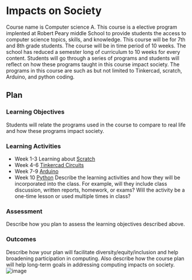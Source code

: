 # Impacts on Society
Course name is Computer science A. This course is a elective program implented at Robert Peary middle School to provide students the access to computer science topics, skills, and knowledge. This course will be for 7th and 8th grade students. The course will be in time period of 10 weeks. The school has reduced a semester long of curriculum to 10 weeks for every content. Students will go through a series of programs and students will reflect on how these programs taught in this course impact society. The programs in this course are such as but not limited to Tinkercad, scratch, Arduino, and python coding.  

## Plan

### Learning Objectives
Students will relate the programs used in the course to compare to real life and how these programs impact society.

### Learning Activities
- Week 1-3 Learning about [Scratch](https://scratch.mit.edu)
- Week 4-6 [Tinkercad Circuits](https://www.tinkercad.com/things/fFl30RMLP3m-fantabulous-habbi-borwo/editel?tenant=circuits)
- Week 7-9 [Arduino](https://cloud.arduino.cc/)
- Week 10 [Python](https://www.codecademy.com/learn) 
Describe the learning activities and how they will be incorporated into the class. For example, will they include class discussion, written reports, homework, or exams? Will the activity be a one-time lesson or used multiple times in class?

### Assessment

Describe how you plan to assess the learning objectives described above.

### Outcomes

Describe how your plan will facilitate diversity/equity/inclusion and help broadening participation in computing. Also describe how the course plan will help long-term goals in addressing computing impacts on society.
![image](https://user-images.githubusercontent.com/94156814/168731945-e906516e-c09e-4e32-9842-31e9d6936738.png)
